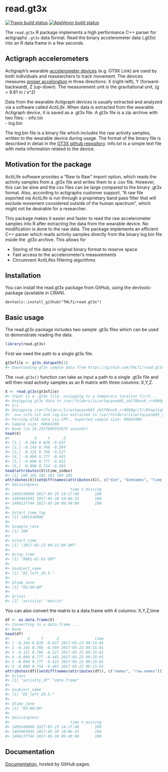 
<!-- README.md is generated from README.Rmd. Please edit that file -->

# read.gt3x

<!-- badges: start -->

[![Travis build
status](https://travis-ci.com/muschellij2/read.gt3x.svg?branch=master)](https://travis-ci.com/muschellij2/read.gt3x)
[![AppVeyor build
status](https://ci.appveyor.com/api/projects/status/github/muschellij2/read.gt3x?branch=master&svg=true)](https://ci.appveyor.com/project/muschellij2/read.gt3x)
<!-- badges: end -->

The `read.gt3x` R package implements a high performance C++ parser for
actigraphs `.gt3x` data format. Read the binary accelerometer data
(.gt3x) into an R data frame in a few seconds.

## Actigraph accelerometers

Actigraph’s wearable [accelerometer
devices](https://en.wikipedia.org/wiki/Accelerometer) (e.g. GT9X Link)
are used by both individuals and reasearchers to track movement. The
devices measures [proper
acceloration](https://en.wikipedia.org/wiki/Proper_acceleration) in
three directions: X (right-left), Y (forward-backward), Z (up-down). The
measurement unit is the gravitational unit, \(g = 9.81 m / s^2\)

Data from the wearable Actigraph devices is usually extracted and
analyzed via a software called *ActiLife*. When data is extracted from
the wearable Actigraph device, it is saved as a .gt3x file. A gt3x file
is a zip archive with two files: - info.txt  
\- log.bin

The log.bin file is a binary file which includes the raw activity
samples, written to the wearable device during usage. The format of the
binary file is described in detail in the [GT3X github
repository](https://github.com/actigraph/GT3X-File-Format). info.txt is
a simple text file with meta information related to the device.

## Motivation for the package

ActiLife software provides a “Raw to Raw” import option, which reads the
activity samples from a .gt3x file and writes them to a .csv file.
However, this can be slow and the csv files can be large compared to the
binary .gt3x format. Also, according to actigraphs customer support, “A
raw file exported via ActiLife is run through a proprietary band pass
filter that will exclude movement considered outside of the human
spectrum”, which might not be desirable for a researcher.

This package makes it easier and faster to read the raw accelerometer
samples into R after extracting the data from the wearable device. No
modification is done to the raw data. The package implements an
efficient C++ parser which reads activity samples directly from the
binary log.bin file inside the .gt3x archive. This allows for

  - Storing of the data in original binary format to reserve space  
  - Fast access to the accelerometer’s measurements  
  - Circumvent ActiLifes filtering algorithms

## Installation

You can install the read.gt3x package from GitHub, using the
devtools-package (available in CRAN).

    devtools::install_github("THLfi/read.gt3x")

## Basic usage

The read.gt3x package includes two sample .gt3x files which can be used
to demonstrate reading the data.

``` r
library(read.gt3x)
```

First we need the path to a single gt3x file.

``` r
gt3xfile <- gt3x_datapath(1)
#> Downloading gt3x sample data from https://github.com/THLfi/read.gt3x/releases/download/v1.0/EE_left_29.5.2017-05-30.gt3x.zip
```

The `read.gt3x()` function can take as input a path to a single .gt3x
file and will then read activity samples as an R matrix with three
columns: X,Y,Z.

``` r
X <- read.gt3x(gt3xfile)
#> Input is a .gt3x file, unzipping to a temporary location first...
#> Unzipping gt3x data to /var/folders/1s/wrtqcpxn685_zk570bnx9_rr0000gr/T//Rtmp11q9Ka
#> 1/1
#> Unzipping /var/folders/1s/wrtqcpxn685_zk570bnx9_rr0000gr/T//Rtmp11q9Ka/.read.gt3x-data/EE_left_29.5.2017-05-30.gt3x
#>  === info.txt and log.bin extracted to /var/folders/1s/wrtqcpxn685_zk570bnx9_rr0000gr/T//Rtmp11q9Ka/EE_left_29.5.2017-05-30
#> Parsing GT3X data via CPP.. expected sample size: 60692900
#> Sample size: 60684100
#> Done (in 16.2557809352875 seconds)
head(X)
#>           X     Y      Z
#> [1,] -0.164 0.820 -0.637
#> [2,] -0.145 0.766 -0.594
#> [3,] -0.121 0.766 -0.527
#> [4,] -0.094 0.777 -0.441
#> [5,] -0.090 0.777 -0.422
#> [6,] -0.098 0.754 -0.465
head(attributes(X)$time_index)
#> [1] 100 101 102 103 104 105
attributes(X)[setdiff(names(attributes(X)), c("dim", "dimnames", "time_index"))]
#> $missingness
#>                           time n_missing
#> 1495549060 2017-05-23 14:17:40       100
#> 1495965995 2017-05-28 10:06:35       100
#> 1496137744 2017-05-30 09:49:04       100
#> 
#> $start_time_log
#> [1] 1495530900
#> 
#> $sample_rate
#> [1] 100
#> 
#> $start_time
#> [1] "2017-05-23 09:15:00 GMT"
#> 
#> $stop_time
#> [1] "0001-01-01 GMT"
#> 
#> $subject_name
#> [1] "EE_left_29.5."
#> 
#> $time_zone
#> [1] "03:00:00"
#> 
#> $class
#> [1] "activity" "matrix"
```

You can also convert the matrix to a data.frame with 4 columns:
X,Y,Z,time

``` r
df <- as.data.frame(X)
#> Converting to a data.frame ...
#> Done
head(df)
#>        X     Y      Z                time
#> 1 -0.164 0.820 -0.637 2017-05-23 09:15:01
#> 2 -0.145 0.766 -0.594 2017-05-23 09:15:01
#> 3 -0.121 0.766 -0.527 2017-05-23 09:15:01
#> 4 -0.094 0.777 -0.441 2017-05-23 09:15:01
#> 5 -0.090 0.777 -0.422 2017-05-23 09:15:01
#> 6 -0.098 0.754 -0.465 2017-05-23 09:15:01
attributes(df)[setdiff(names(attributes(df)), c("names", "row.names"))]
#> $class
#> [1] "activity_df" "data.frame" 
#> 
#> $subject_name
#> [1] "EE_left_29.5."
#> 
#> $time_zone
#> [1] "03:00:00"
#> 
#> $missingness
#>                           time n_missing
#> 1495549060 2017-05-23 14:17:40       100
#> 1495965995 2017-05-28 10:06:35       100
#> 1496137744 2017-05-30 09:49:04       100
```

## Documentation

[Documentation](https://thlfi.github.io/read.gt3x/), hosted by GitHub
pages.
